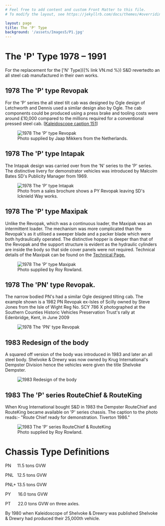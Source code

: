 ```yaml
---
# Feel free to add content and custom Front Matter to this file.
# To modify the layout, see https://jekyllrb.com/docs/themes/#overriding-theme-defaults

layout: page
title: The 'P' Type
background: '/assets/Images5/P1.jpg'
---
```

# The 'P' Type 1978 &#8211; 1991

For the replacement for the ['N' Type]({% link VN.md %}) S&amp;D revertedto an all steel cab manufactured in their own works.

## 1978 The 'P' type Revopak

For the 'P' series the all steel tilt cab was designed by Ogle design of Letchworth and Dennis used a similar design also by Ogle. The cab components could be produced using a press brake and tooling costs were around £10,000 compared to the millions required for a conventional pressed steel cab. [<a href="Literature.html" target="_blank">Kaleidoscope caption 151</a>] 

<figure class="figure w-100 text-center">
    <img src="/assets/Images5/P1.jpg" class="figure-img img-fluid rounded" alt="1978 The 'P' type Revopak">
    <figcaption class="figure-caption text-center">Photo supplied by Jaap Mikkers from the Netherlands.</figcaption>
  </figure>

## 1978 The 'P' type Intapak

The Intapak design was carried over from the 'N' series to the 'P' series. The distinctive livery for demonstrator vehicles was introduced by Malcolm Bates SD's Publicity Manager from 1969.

<figure class="figure w-100 text-center">
    <img src="/assets/Images5/P2.jpg" class="figure-img img-fluid rounded" alt="1978 The 'P' type Intapak">
    <figcaption class="figure-caption text-center">Photo from a sales brochure shows a PY Revopak leaving SD's Icknield Way works.</figcaption>
  </figure>


## 1978 The 'P' type Maxipak


Unlike the Revopak, which was a continuous loader, the Maxipak was an intermittent loader. The mechanism was more complicated than the Revopak's as it utilised a sweeper blade and a packer blade which were both hydraulically operated. The distinctive hopper is deeper than that of the Revopak and the support structure is evident as the hydraulic cylinders are inside the body so that side cover panels were not required. Technical details of the Maxipak can be found on the <a href="Tech.html" target="_blank">Technical Page. </a>

<figure class="figure w-100 text-center">
    <img src="/assets/Images5/P3.jpg" class="figure-img img-fluid rounded" alt="1978 The 'P' type Maxipak">
    <figcaption class="figure-caption text-center">Photo supplied by Roy Rowland.</figcaption>
  </figure>

## 1978 The 'PN' type Revopak.

The narrow bodied PN's had a similar Ogle designed tilting cab. The example shown is a 1982 PN Revopak ex-Isles of Scilly owned by Steve Jones from the Isle of Wight Reg No. SCY 786 X photographed at the Southern Counties Historic Vehicles Preservation Trust's rally at Edenbridge, Kent, in June 2009


<figure class="figure w-100 text-center">
    <img src="/assets/Images5/P4.jpg" class="figure-img img-fluid rounded" alt="1978 The 'PN' type Revopak">
    <!-- <figcaption class="figure-caption text-center">Photo supplied by Colin Glendinning.</figcaption> -->
  </figure>

## 1983 Redesign of the body

A squared off version of the body was introduced in 1983 and later an all steel body. Shelvoke &amp; Drewry was now owned by Krug International's Dempster Division hence the vehicles were given the title Shelvoke Dempster.

<figure class="figure w-100 text-center">
    <img src="/assets/Images5/P5.jpg" class="figure-img img-fluid rounded" alt="1983 Redesign of the body">
    <!-- <figcaption class="figure-caption text-center">Photo supplied by Colin Glendinning.</figcaption> -->
  </figure>
  
## 1983 The 'P' series RouteChief &amp; RouteKing

When Krug International bought S&amp;D in 1983 the Dempster RouteChief and RouteKing became available on 'P' series chassis. The caption to the photo reads:- "Route Chief ready for demonstration. Tiverton 1986." 

<figure class="figure w-100 text-center">
    <img src="/assets/Images5/P6.jpg" class="figure-img img-fluid rounded" alt="1983 The 'P' series RouteChief &amp; RouteKing">
    <figcaption class="figure-caption text-center">Photo supplied by Roy Rowland.</figcaption>
  </figure>

# Chassis Type Definitions
<p>PN &nbsp; &nbsp; 11.5 tons GVW &nbsp;&nbsp;&nbsp;</p>
<p>PNL &nbsp; 12.5 tons GVW &nbsp;&nbsp;&nbsp;</p>
<p>PNL+ 13.5 tons GVW &nbsp;&nbsp;<b>&nbsp;</b></p>
<p>PY &nbsp; &nbsp; &nbsp;16.0 tons GVW &nbsp;&nbsp;&nbsp;</p>
<p>PT &nbsp; &nbsp; &nbsp;22.0 tons GVW on three axles.</p>

By 1980 when Kaleidoscope of Shelvoke &amp; Drewry was published Shelvoke &amp; Drewry had produced their 25,000th vehicle.
